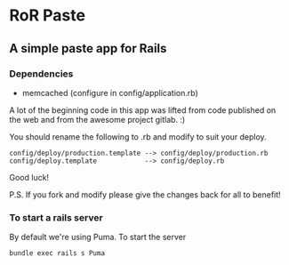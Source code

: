 # RoR Paste #
## A simple paste app for Rails ##
### Dependencies ###

- memcached (configure in config/application.rb)

A lot of the beginning code in this app was lifted from code published on the web and from the awesome project gitlab. :)

You should rename the following to .rb and modify to suit your deploy.

```
config/deploy/production.template --> config/deploy/production.rb
config/deploy.template            --> config/deploy.rb
```

Good luck!

P.S. If you fork and modify please give the changes back for all to benefit!

### To start a rails server

By default we're using Puma. To start the server

```sh
bundle exec rails s Puma
```


